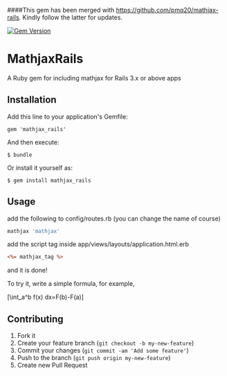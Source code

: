 ####This gem has been merged with https://github.com/pmq20/mathjax-rails. Kindly follow the latter for updates.

[![Gem Version](https://badge.fury.io/rb/mathjax_rails.png)](http://badge.fury.io/rb/mathjax_rails)
# MathjaxRails

A Ruby gem for including mathjax for Rails 3.x or above apps

## Installation

Add this line to your application's Gemfile:

    gem 'mathjax_rails'

And then execute:

    $ bundle

Or install it yourself as:

    $ gem install mathjax_rails

## Usage


add the following to config/routes.rb (you can change the name of course)

``` ruby
mathjax 'mathjax'
```

add the script tag inside app/views/layouts/application.html.erb

``` rhtml
<%= mathjax_tag %>
```  

and it is done!

To try it, write a simple formula, for example,

  \[\int_a^b f(x) dx=F(b)-F(a)\]


## Contributing

1. Fork it
2. Create your feature branch (`git checkout -b my-new-feature`)
3. Commit your changes (`git commit -am 'Add some feature'`)
4. Push to the branch (`git push origin my-new-feature`)
5. Create new Pull Request
